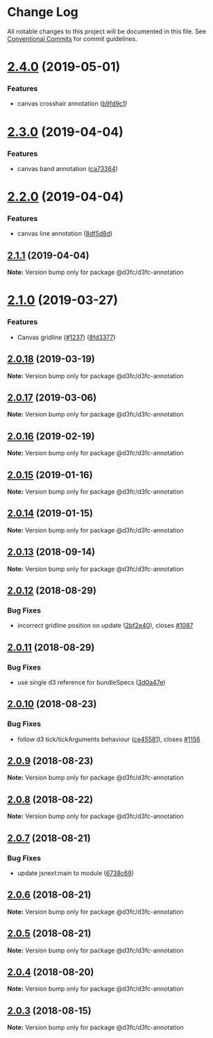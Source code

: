 # Change Log

All notable changes to this project will be documented in this file.
See [Conventional Commits](https://conventionalcommits.org) for commit guidelines.

<a name="2.4.0"></a>
# [2.4.0](https://github.com/d3fc/d3fc/compare/@d3fc/d3fc-annotation@2.3.0...@d3fc/d3fc-annotation@2.4.0) (2019-05-01)


### Features

* canvas crosshair annotation ([b9fd9c1](https://github.com/d3fc/d3fc/commit/b9fd9c1))




<a name="2.3.0"></a>
# [2.3.0](https://github.com/d3fc/d3fc/compare/@d3fc/d3fc-annotation@2.2.0...@d3fc/d3fc-annotation@2.3.0) (2019-04-04)


### Features

* canvas band annotation ([ca73364](https://github.com/d3fc/d3fc/commit/ca73364))




<a name="2.2.0"></a>
# [2.2.0](https://github.com/d3fc/d3fc/compare/@d3fc/d3fc-annotation@2.1.1...@d3fc/d3fc-annotation@2.2.0) (2019-04-04)


### Features

* canvas line annotation ([8df5d8d](https://github.com/d3fc/d3fc/commit/8df5d8d))




<a name="2.1.1"></a>
## [2.1.1](https://github.com/d3fc/d3fc/compare/@d3fc/d3fc-annotation@2.1.0...@d3fc/d3fc-annotation@2.1.1) (2019-04-04)




**Note:** Version bump only for package @d3fc/d3fc-annotation

<a name="2.1.0"></a>
# [2.1.0](https://github.com/d3fc/d3fc/compare/@d3fc/d3fc-annotation@2.0.18...@d3fc/d3fc-annotation@2.1.0) (2019-03-27)


### Features

* Canvas gridline ([#1237](https://github.com/d3fc/d3fc/issues/1237)) ([8fd3377](https://github.com/d3fc/d3fc/commit/8fd3377))




<a name="2.0.18"></a>
## [2.0.18](https://github.com/d3fc/d3fc/compare/@d3fc/d3fc-annotation@2.0.17...@d3fc/d3fc-annotation@2.0.18) (2019-03-19)




**Note:** Version bump only for package @d3fc/d3fc-annotation

<a name="2.0.17"></a>
## [2.0.17](https://github.com/d3fc/d3fc/compare/@d3fc/d3fc-annotation@2.0.16...@d3fc/d3fc-annotation@2.0.17) (2019-03-06)




**Note:** Version bump only for package @d3fc/d3fc-annotation

<a name="2.0.16"></a>
## [2.0.16](https://github.com/d3fc/d3fc/compare/@d3fc/d3fc-annotation@2.0.15...@d3fc/d3fc-annotation@2.0.16) (2019-02-19)




**Note:** Version bump only for package @d3fc/d3fc-annotation

<a name="2.0.15"></a>
## [2.0.15](https://github.com/d3fc/d3fc/compare/@d3fc/d3fc-annotation@2.0.14...@d3fc/d3fc-annotation@2.0.15) (2019-01-16)




**Note:** Version bump only for package @d3fc/d3fc-annotation

<a name="2.0.14"></a>
## [2.0.14](https://github.com/d3fc/d3fc/compare/@d3fc/d3fc-annotation@2.0.13...@d3fc/d3fc-annotation@2.0.14) (2019-01-15)




**Note:** Version bump only for package @d3fc/d3fc-annotation

<a name="2.0.13"></a>
## [2.0.13](https://github.com/d3fc/d3fc/compare/@d3fc/d3fc-annotation@2.0.12...@d3fc/d3fc-annotation@2.0.13) (2018-09-14)




**Note:** Version bump only for package @d3fc/d3fc-annotation

<a name="2.0.12"></a>
## [2.0.12](https://github.com/d3fc/d3fc/compare/@d3fc/d3fc-annotation@2.0.11...@d3fc/d3fc-annotation@2.0.12) (2018-08-29)


### Bug Fixes

* incorrect gridline position on update ([2bf2e40](https://github.com/d3fc/d3fc/commit/2bf2e40)), closes [#1087](https://github.com/d3fc/d3fc/issues/1087)




<a name="2.0.11"></a>
## [2.0.11](https://github.com/d3fc/d3fc/compare/@d3fc/d3fc-annotation@2.0.10...@d3fc/d3fc-annotation@2.0.11) (2018-08-29)


### Bug Fixes

* use single d3 reference for bundleSpecs ([3d0a47e](https://github.com/d3fc/d3fc/commit/3d0a47e))




<a name="2.0.10"></a>
## [2.0.10](https://github.com/d3fc/d3fc/compare/@d3fc/d3fc-annotation@2.0.9...@d3fc/d3fc-annotation@2.0.10) (2018-08-23)


### Bug Fixes

* follow d3 tick/tickArguments behaviour ([ce45581](https://github.com/d3fc/d3fc/commit/ce45581)), closes [#1156](https://github.com/d3fc/d3fc/issues/1156)




<a name="2.0.9"></a>
## [2.0.9](https://github.com/d3fc/d3fc/compare/@d3fc/d3fc-annotation@2.0.8...@d3fc/d3fc-annotation@2.0.9) (2018-08-23)




**Note:** Version bump only for package @d3fc/d3fc-annotation

<a name="2.0.8"></a>
## [2.0.8](https://github.com/d3fc/d3fc/compare/@d3fc/d3fc-annotation@2.0.7...@d3fc/d3fc-annotation@2.0.8) (2018-08-22)




**Note:** Version bump only for package @d3fc/d3fc-annotation

<a name="2.0.7"></a>
## [2.0.7](https://github.com/d3fc/d3fc/compare/@d3fc/d3fc-annotation@2.0.6...@d3fc/d3fc-annotation@2.0.7) (2018-08-21)


### Bug Fixes

* update jsnext:main to module ([6738c69](https://github.com/d3fc/d3fc/commit/6738c69))




<a name="2.0.6"></a>
## [2.0.6](https://github.com/d3fc/d3fc/compare/@d3fc/d3fc-annotation@2.0.5...@d3fc/d3fc-annotation@2.0.6) (2018-08-21)




**Note:** Version bump only for package @d3fc/d3fc-annotation

<a name="2.0.5"></a>
## [2.0.5](https://github.com/d3fc/d3fc-annotation/compare/@d3fc/d3fc-annotation@2.0.4...@d3fc/d3fc-annotation@2.0.5) (2018-08-21)




**Note:** Version bump only for package @d3fc/d3fc-annotation

<a name="2.0.4"></a>
## [2.0.4](https://github.com/d3fc/d3fc/compare/@d3fc/d3fc-annotation@2.0.3...@d3fc/d3fc-annotation@2.0.4) (2018-08-20)




**Note:** Version bump only for package @d3fc/d3fc-annotation

<a name="2.0.3"></a>
## [2.0.3](https://github.com/d3fc/d3fc/compare/@d3fc/d3fc-annotation@2.0.2...@d3fc/d3fc-annotation@2.0.3) (2018-08-15)




**Note:** Version bump only for package @d3fc/d3fc-annotation
